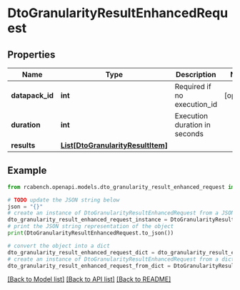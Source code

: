 # DtoGranularityResultEnhancedRequest


## Properties

Name | Type | Description | Notes
------------ | ------------- | ------------- | -------------
**datapack_id** | **int** | Required if no execution_id | [optional] 
**duration** | **int** | Execution duration in seconds | 
**results** | [**List[DtoGranularityResultItem]**](DtoGranularityResultItem.md) |  | 

## Example

```python
from rcabench.openapi.models.dto_granularity_result_enhanced_request import DtoGranularityResultEnhancedRequest

# TODO update the JSON string below
json = "{}"
# create an instance of DtoGranularityResultEnhancedRequest from a JSON string
dto_granularity_result_enhanced_request_instance = DtoGranularityResultEnhancedRequest.from_json(json)
# print the JSON string representation of the object
print(DtoGranularityResultEnhancedRequest.to_json())

# convert the object into a dict
dto_granularity_result_enhanced_request_dict = dto_granularity_result_enhanced_request_instance.to_dict()
# create an instance of DtoGranularityResultEnhancedRequest from a dict
dto_granularity_result_enhanced_request_from_dict = DtoGranularityResultEnhancedRequest.from_dict(dto_granularity_result_enhanced_request_dict)
```
[[Back to Model list]](../README.md#documentation-for-models) [[Back to API list]](../README.md#documentation-for-api-endpoints) [[Back to README]](../README.md)


